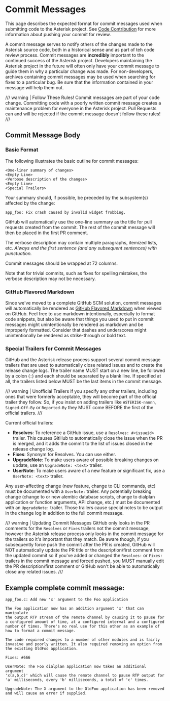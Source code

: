 # Commit Messages

This page describes the expected format for commit messages used when submitting code to the Asterisk project. See [Code Contribution](/Development/Policies-and-Procedures/Code-Contribution) for more information about pushing your commit for review.

A commit message serves to notify others of the changes made to the Asterisk source code, both in a historical sense and as part of teh code review process. Commit messages are **incredibly** important to the continued success of the Asterisk project. Developers maintaining the Asterisk project in the future will often only have your commit message to guide them in why a particular change was made. For non-developers, archives containing commit messages may be used when searching for fixes to a particular bug. Be sure that the information contained in your message will help them out.

/// warning | Follow These Rules!
Commit messages are part of your code change. Committing code with a poorly written commit message creates a maintenance problem for everyone in the Asterisk project.  Pull Requests can and will be rejected if the commit message doesn't follow these rules!
///

## Commit Message Body

### Basic Format

The following illustrates the basic outline for commit messages:

```
<One-liner summary of changes>
<Empty Line>
<Verbose description of the changes>
<Empty Line>
<Special Trailers>
```

Your summary should, if possible, be preceded by the subsystem(s) affected by the change:

```
app_foo: Fix crash caused by invalid widget frobbing.
```

GitHub will automatically use the one-line summary as the title for pull requests created from the commit.  The rest of the commit message will then be placed in the first PR comment.

The verbose description may contain multiple paragraphs, itemized lists, etc. *Always end the first sentence (and any subsequent sentences) with punctuation.*

Commit messages should be wrapped at 72 columns.

Note that for trivial commits, such as fixes for spelling mistakes, the verbose description may not be necessary.

### GitHub Flavored Markdown

Since we've moved to a complete GitHub SCM solution, commit messages will automatically be rendered as [GitHub Flavored Markdown](https://github.github.com/gfm/) when viewed on GitHub.  Feel free to use markdown intentionally, especially to format code snippets, but also be aware that things you used to put in commit messages might unintentionally be rendered as markdown and be improperly formatted.  Consider that dashes and underscores might unintentionally be rendered as strike-through or bold text.

### Special Trailers for Commit Messages

GitHub and the Asterisk release process support several commit message trailers that are used to automatically close related issues and to create the release change logs.  The trailer name MUST start on a new line, be followed by a colon (`:`) and each should be separated by a blank line.  If specified at all, the trailers listed below MUST be the last items in the commit message.

/// warning | Unofficial Trailers
If you specify any other trailers, including ones that were formerly acceptable, they will become part of the official trailer they follow. So, if you insist on adding trailers like `ASTERISK-nnnnn`, `Signed-Off-By` or `Reported-By` they MUST come BEFORE the first of the official trailers.
///

Current official trailers:

* **Resolves**: To reference a GitHub issue, use a  `Resolves: #<issueid>` trailer.  This causes GitHub to automatically close the issue when the PR is merged, and it adds the commit to the list of issues closed in the release change log.
* **Fixes**: Synonym for Resolves.  You can use either.
* **UpgradeNote**: To make users aware of possible breaking changes on update, use an `UpgradeNote: <text>` trailer.
* **UserNote**: To make users aware of a new feature or significant fix, use a `UserNote: <text>` trailer.

Any user-affecting change (new feature, change to CLI commands, etc) must be documented with a `UserNote:` trailer.   Any potentially breaking change (change to or new alembic database scripts, change to dialplan application or function arguments, API change, etc.) must be documented with an `UpgradeNote:` trailer.   Those trailers cause special notes to be output in the change log in addition to the full commit message.

/// warning | Updating Commit Messages
GitHub only looks in the PR comments for the `Resolves` or `Fixes` trailers not the commit message, however the Asterisk release process only looks in the commit message for the trailers so it's important that they match.  Be aware though, if you subsequently force push the commit after the PR is created, GitHub will NOT automatically update the PR title or the description/first comment from the updated commit so if you've added or changed the `Resolves:` or `Fixes:` trailers in the commit message and forced pushed, you MUST manually edit the PR description/first comment or GitHub won't be able to automatically close any related issues.
///

## Example complete commit message:

```
app_foo.c: Add new 'x' argument to the Foo application

The Foo application now has an addition argument 'x' that can manipulate
the output RTP stream of the remote channel by causing it to pause for
a configured amount of time, at a configured interval and a configured
number of times. There's no real use for this other as an example of
how to format a commit message. 

The code required changes to a number of other modules and is fairly
invasive and poorly written. It also required removing an option from
the existing OldFoo application.

Fixes: #666

UserNote: The Foo dialplan application now takes an additional argument
'x(a,b,c)' which will cause the remote channel to pause RTP output for
'a' milliseconds, every 'b' milliseconds, a total of 'c' times.

UpgradeNote: The X argument to the OldFoo application has been removed
and will cause an error if supplied.

```

